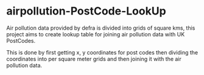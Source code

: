 # airpollution-PostCode-LookUp

Air pollution data provided by defra is divided into grids of square kms, this project aims to create lookup table for joining air pollution data with UK PostCodes.

This is done by first getting x, y coordinates for post codes then dividing the coordinates into per square meter grids and then joining it with the air pollution data.
